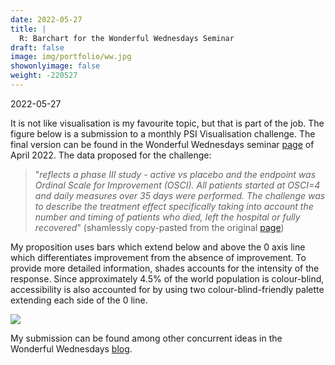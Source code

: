 ```yaml
---
date: 2022-05-27
title: |
  R: Barchart for the Wonderful Wednesdays Seminar
draft: false
image: img/portfolio/ww.jpg
showonlyimage: false
weight: -220527
---
```


2022-05-27
<!--more-->

It is not like visualisation is my favourite topic, but that is part of the
job.
The figure below is a submission to a monthly PSI Visualisation challenge.
The final version can be found in the Wonderful Wednesdays seminar
[page](https://vis-sig.github.io/blog/posts/2022-04-30-wonderful-wednesdays-april-2022/#example-2.-barcharts)
of April 2022.
The data proposed for the challenge:

> "_reflects a phase III study - active vs placebo and the endpoint
> was Ordinal Scale for Improvement (OSCI). All patients started at OSCI=4
> and daily measures over 35 days were performed. The challenge was to describe
> the treatment effect specifically taking into account the number and timing
> of patients who died, left the hospital or fully recovered_"
> (shamlessly copy-pasted from the original
[page](https://vis-sig.github.io/blog/posts/2022-04-30-wonderful-wednesdays-april-2022))

My proposition uses bars which extend below and above the 0 axis line
which differentiates improvement from the absence of improvement.
To provide more detailed information, shades accounts for the intensity of the
response. Since approximately 4.5% of the world population is colour-blind,
accessibility is also accounted for by using two colour-blind-friendly palette
extending each side of the 0 line. 


![](../../img/portfolio/ww.jpg)

My submission can be found among other concurrent ideas in the
Wonderful Wednesdays [blog](https://vis-sig.github.io/blog/posts/2022-04-30-wonderful-wednesdays-april-2022/#example-2.-barcharts).

[modeline]: # ( vim: set foldlevel=0 spell spelllang=en_gb: )
